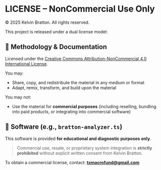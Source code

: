 # LICENSE – NonCommercial Use Only

© 2025 Kelvin Bratton. All rights reserved.

This project is released under a dual license model:

## 📘 Methodology & Documentation
Licensed under the [Creative Commons Attribution-NonCommercial 4.0 International License](https://creativecommons.org/licenses/by-nc/4.0/).

You may:
- Share, copy, and redistribute the material in any medium or format
- Adapt, remix, transform, and build upon the material

You may not:
- Use the material for **commercial purposes** (including reselling, bundling into paid products, or integrating into commercial software)

## 🧠 Software (e.g., `bratton-analyzer.ts`)
This software is provided **for educational and diagnostic purposes only**.

> Commercial use, resale, or proprietary system integration is **strictly prohibited** without explicit written consent from Kelvin Bratton.

To obtain a commercial license, contact: **txmacrofund@gmail.com**
